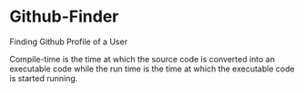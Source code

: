 # Github-Finder

Finding Github Profile of a User

Compile-time is the time at which the source code is converted into an executable code while the run time is the time at which the executable code is started running.
